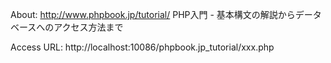 About:
  http://www.phpbook.jp/tutorial/
  PHP入門 - 基本構文の解説からデータベースへのアクセス方法まで

Access URL: 
  http://localhost:10086/phpbook.jp_tutorial/xxx.php
